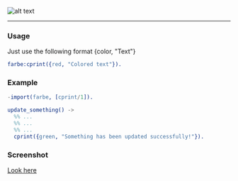 
![alt text](https://raw.githubusercontent.com/lk-geimfari/farbe/master/other/logo.png)


------

### Usage
Just use the following format {color, "Text"}
```erlang
farbe:cprint({red, "Colored text"}).
```

### Example
```erlang
-import(farbe, [cprint/1]).

update_something() ->
  %% ...
  %% ...
  %% ...
  cprint({green, "Something has been updated successfully!"}).
```


### Screenshot
[Look here](https://raw.githubusercontent.com/lk-geimfari/farbe/master/other/main.png)

